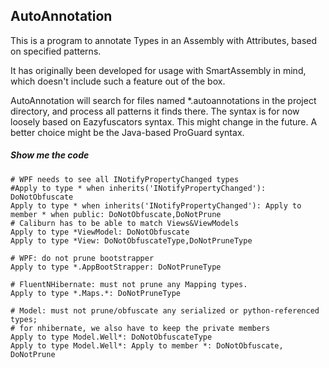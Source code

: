 ## AutoAnnotation
This is a program to annotate Types in an Assembly with Attributes, based on specified patterns.  

It has originally been developed for usage with SmartAssembly in mind, which doesn't include such a feature out of the box. 

AutoAnnotation will search for files named *.autoannotations in the project directory, and process all patterns it finds there. The syntax is for now loosely based on Eazyfuscators syntax. This might change in the future. A better choice might be the Java-based ProGuard syntax.  

##### Show me the code

    # WPF needs to see all INotifyPropertyChanged types
    #Apply to type * when inherits('INotifyPropertyChanged'): DoNotObfuscate
    Apply to type * when inherits('INotifyPropertyChanged'): Apply to member * when public: DoNotObfuscate,DoNotPrune
    # Caliburn has to be able to match Views&ViewModels
    Apply to type *ViewModel: DoNotObfuscate
    Apply to type *View: DoNotObfuscateType,DoNotPruneType
    
    # WPF: do not prune bootstrapper
    Apply to type *.AppBootStrapper: DoNotPruneType
    
    # FluentNHibernate: must not prune any Mapping types.
    Apply to type *.Maps.*: DoNotPruneType
    
    # Model: must not prune/obfuscate any serialized or python-referenced types;
    # for nhibernate, we also have to keep the private members
    Apply to type Model.Well*: DoNotObfuscateType
    Apply to type Model.Well*: Apply to member *: DoNotObfuscate, DoNotPrune
